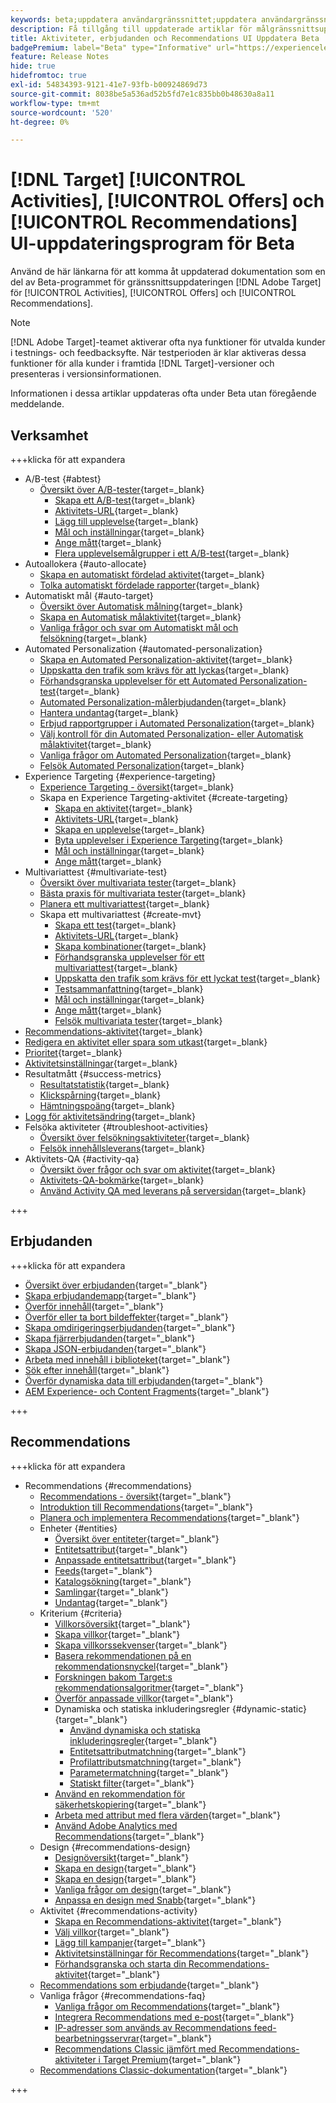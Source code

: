 ```yaml
---
keywords: beta;uppdatera användargränssnittet;uppdatera användargränssnittet;
description: Få tillgång till uppdaterade artiklar för målgränssnittsuppdateringen för aktiviteter, erbjudanden och Recommendations
title: Aktiviteter, erbjudanden och Recommendations UI Uppdatera Beta
badgePremium: label="Beta" type="Informative" url="https://experienceleague.adobe.com/docs/target/using/introduction/intro.html?lang=en#beta newtab=true" tooltip="Läs mer om programmet  [!DNL Target] Beta."
feature: Release Notes
hide: true
hidefromtoc: true
exl-id: 54834393-9121-41e7-93fb-b00924869d73
source-git-commit: 8038be5a536ad52b5fd7e1c835bb0b48630a8a11
workflow-type: tm+mt
source-wordcount: '520'
ht-degree: 0%

---
```


# [!DNL Target] [!UICONTROL Activities], [!UICONTROL Offers] och [!UICONTROL Recommendations] UI-uppdateringsprogram för Beta

Använd de här länkarna för att komma åt uppdaterad dokumentation som en del av Beta-programmet för gränssnittsuppdateringen [!DNL Adobe Target] för [!UICONTROL Activities], [!UICONTROL Offers] och [!UICONTROL Recommendations].

>[!NOTE]
>
>[!DNL Adobe Target]-teamet aktiverar ofta nya funktioner för utvalda kunder i testnings- och feedbacksyfte. När testperioden är klar aktiveras dessa funktioner för alla kunder i framtida [!DNL Target]-versioner och presenteras i versionsinformationen.
>
>Informationen i dessa artiklar uppdateras ofta under Beta utan föregående meddelande.

## Verksamhet

+++klicka för att expandera

* A/B-test {#abtest}
   * [Översikt över A/B-tester](c-activities/t-test-ab/test-ab-beta.md){target=_blank}
      * [Skapa ett A/B-test](c-activities/t-test-ab/t-test-create-ab/test-create-ab-beta.md){target=_blank}
      * [Aktivitets-URL](c-activities/t-test-ab/t-test-create-ab/ab-activity-url-beta.md){target=_blank}
      * [Lägg till upplevelse](c-activities/t-test-ab/t-test-create-ab/ab-add-experience-beta.md){target=_blank}
      * [Mål och inställningar](c-activities/t-test-ab/t-test-create-ab/ab-goals-and-settings-beta.md){target=_blank}
      * [Ange mått](c-activities/t-test-ab/t-test-create-ab/ab-set-metrics-beta.md){target=_blank}
      * [Flera upplevelsemålgrupper i ett A/B-test](c-activities/t-test-ab/t-test-create-ab/target-experience-to-multiple-audiences-beta.md){target=_blank}
* Autoallokera {#auto-allocate}
   * [Skapa en automatiskt fördelad aktivitet](/help/main/c-activities/automated-traffic-allocation/create-auto-allocate-activity-beta.md){target=_blank}
   * [Tolka automatiskt fördelade rapporter](c-activities/automated-traffic-allocation/determine-winner-beta.md){target=_blank}
* Automatiskt mål {#auto-target}
   * [Översikt över Automatisk målning](/help/main/c-activities/auto-target/auto-target-to-optimize-beta.md){target=_blank}
   * [Skapa en Automatisk målaktivitet](/help/main/c-activities/auto-target/create-auto-target-beta.md){target=_blank}
   * [Vanliga frågor och svar om Automatiskt mål och felsökning](/help/main/c-activities/auto-target/auto-target-troubleshooting-faqs.md){target=_blank}
* Automated Personalization {#automated-personalization}
   * [Skapa en Automated Personalization-aktivitet](c-activities/t-automated-personalization/create-ap-activity-beta.md){target=_blank}
   * [Uppskatta den trafik som krävs för att lyckas](c-activities/t-automated-personalization/ap-traffic-estimator-beta.md){target=_blank}
   * [Förhandsgranska upplevelser för ett Automated Personalization-test](c-activities/t-automated-personalization/ap-preview-experiences-beta.md){target=_blank}
   * [Automated Personalization-målerbjudanden](c-activities/t-automated-personalization/ap-target-offers.md){target=_blank}
   * [Hantera undantag](c-activities/t-automated-personalization/managing-exclusions-beta.md){target=_blank}
   * [Erbjud rapportgrupper i Automated Personalization](/help/main/c-activities/t-automated-personalization/offer-reporting-groups-in-automated-personalization.md){target=_blank}
   * [Välj kontroll för din Automated Personalization- eller Automatisk målaktivitet](c-activities/t-automated-personalization/experience-as-control.md){target=_blank}
   * [Vanliga frågor om Automated Personalization](c-activities/t-automated-personalization/automated-personalization-faq.md){target=_blank}
   * [Felsök Automated Personalization](c-activities/t-automated-personalization/ap-trouble.md){target=_blank}
* Experience Targeting {#experience-targeting}
   * [Experience Targeting - översikt](c-activities/t-experience-target/experience-target.md){target=_blank}
   * Skapa en Experience Targeting-aktivitet {#create-targeting}
      * [Skapa en aktivitet](c-activities/t-experience-target/t-xt-create/xt-create.md){target=_blank}
      * [Aktivitets-URL](c-activities/t-experience-target/t-xt-create/xt-activity-url.md){target=_blank}
      * [Skapa en upplevelse](c-activities/t-experience-target/t-xt-create/xt-add-experience.md){target=_blank}
      * [Byta upplevelser i Experience Targeting](c-activities/t-experience-target/t-xt-create/xt-switching-experiences.md){target=_blank}
      * [Mål och inställningar](c-activities/t-experience-target/t-xt-create/xt-goals-and-settings.md){target=_blank}
      * [Ange mått](c-activities/t-experience-target/t-xt-create/xt-set-metrics.md){target=_blank}
* Multivariattest {#multivariate-test}
   * [Översikt över multivariata tester](c-activities/c-multivariate-testing/multivariate-testing.md){target=_blank}
   * [Bästa praxis för multivariata tester](c-activities/c-multivariate-testing/best-practices.md){target=_blank}
   * [Planera ett multivariattest](c-activities/c-multivariate-testing/plan-mvt.md){target=_blank}
   * Skapa ett multivariattest {#create-mvt}
      * [Skapa ett test](c-activities/c-multivariate-testing/t-create-multivariate-test/create-multivariate-test.md){target=_blank}
      * [Aktivitets-URL](c-activities/c-multivariate-testing/t-create-multivariate-test/url.md){target=_blank}
      * [Skapa kombinationer](c-activities/c-multivariate-testing/t-create-multivariate-test/add-offers.md){target=_blank}
      * [Förhandsgranska upplevelser för ett multivariattest](c-activities/c-multivariate-testing/t-create-multivariate-test/preview-experiences.md){target=_blank}
      * [Uppskatta den trafik som krävs för ett lyckat test](c-activities/c-multivariate-testing/t-create-multivariate-test/traffic-estimator.md){target=_blank}
      * [Testsammanfattning](c-activities/c-multivariate-testing/t-create-multivariate-test/test-summary.md){target=_blank}
      * [Mål och inställningar](c-activities/c-multivariate-testing/t-create-multivariate-test/goals-and-settings.md){target=_blank}
      * [Ange mått](c-activities/c-multivariate-testing/t-create-multivariate-test/mvt-set-metrics.md){target=_blank}
      * [Felsök multivariata tester](c-activities/c-multivariate-testing/t-create-multivariate-test/troubleshooting.md){target=_blank}
* [Recommendations-aktivitet](c-activities/recommendations-activity.md){target=_blank}
* [Redigera en aktivitet eller spara som utkast](c-activities/edit-activity.md){target=_blank}
* [Prioritet](c-activities/priority.md){target=_blank}
* [Aktivitetsinställningar](c-activities/activity-settings.md){target=_blank}
* Resultatmått {#success-metrics}
   * [Resultatstatistik](c-activities/r-success-metrics/success-metrics.md){target=_blank}
   * [Klickspårning](c-activities/r-success-metrics/click-tracking.md){target=_blank}
   * [Hämtningspoäng](c-activities/r-success-metrics/capture-score.md){target=_blank}
* [Logg för aktivitetsändring](c-activities/change-log.md){target=_blank}
* Felsöka aktiviteter {#troubleshoot-activities}
   * [Översikt över felsökningsaktiviteter](c-activities/c-troubleshooting-activities/troubleshooting-activities.md){target=_blank}
   * [Felsök innehållsleverans](c-activities/c-troubleshooting-activities/content-trouble.md){target=_blank}
* Aktivitets-QA {#activity-qa}
   * [Översikt över frågor och svar om aktivitet](c-activities/c-activity-qa/activity-qa.md){target=_blank}
   * [Aktivitets-QA-bokmärke](c-activities/c-activity-qa/activity-qa-bookmark.md){target=_blank}
   * [Använd Activity QA med leverans på serversidan](c-activities/c-activity-qa/use-qa-mode-with-server-side-delivery.md){target=_blank}

+++

## Erbjudanden

+++klicka för att expandera

* [Översikt över erbjudanden](/help/main/c-experiences/c-manage-content/manage-content-beta.md){target="_blank"}
* [Skapa erbjudandemapp](/help/main/c-experiences/c-manage-content/create-content-folder-beta.md){target="_blank"}
* [Överför innehåll](/help/main/c-experiences/c-manage-content/assets-upload-beta.md){target="_blank"}
* [Överför eller ta bort bildeffekter](/help/main/c-experiences/c-manage-content/assets-upload-beta.md){target="_blank"}
* [Skapa omdirigeringserbjudanden](/help/main/c-experiences/c-manage-content/offer-redirect-beta.md){target="_blank"}
* [Skapa fjärrerbjudanden](/help/main/c-experiences/c-manage-content/about-remote-offers-beta.md){target="_blank"}
* [Skapa JSON-erbjudanden](/help/main/c-experiences/c-manage-content/create-json-offer-beta.md){target="_blank"}
* [Arbeta med innehåll i biblioteket](/help/main/c-experiences/c-manage-content/assets-working-beta.md){target="_blank"}
* [Sök efter innehåll](/help/main/c-experiences/c-manage-content/filter-and-search-content.md){target="_blank"}
* [Överför dynamiska data till erbjudanden](/help/main/c-experiences/c-manage-content/passing-profile-attributes-to-the-html-offer.md){target="_blank"}
* [AEM Experience- och Content Fragments](/help/main/c-experiences/c-manage-content/aem-experience-fragments.md){target="_blank"}

+++

## Recommendations

+++klicka för att expandera

* Recommendations {#recommendations}
   * [Recommendations - översikt](c-recommendations/recommendations.md){target="_blank"}
   * [Introduktion till Recommendations](c-recommendations/introduction-to-recommendations.md){target="_blank"}
   * [Planera och implementera Recommendations](c-recommendations/plan-implement.md){target="_blank"}
   * Enheter {#entities}
      * [Översikt över entiteter](c-recommendations/c-products/products.md){target="_blank"}
      * [Entitetsattribut](c-recommendations/c-products/entity-attributes.md){target="_blank"}
      * [Anpassade entitetsattribut](c-recommendations/c-products/custom-entity-attributes.md){target="_blank"}
      * [Feeds](/help/main/c-recommendations/c-products/feeds-beta.md){target="_blank"}
      * [Katalogsökning](/help/main/c-recommendations/c-products/catalog-search-beta.md){target="_blank"}
      * [Samlingar](/help/main/c-recommendations/c-products/collections-beta.md){target="_blank"}
      * [Undantag](/help/main/c-recommendations/c-products/exclusions-beta.md){target="_blank"}
   * Kriterium {#criteria}
      * [Villkorsöversikt](/help/main/c-recommendations/c-algorithms/algorithms-beta.md){target="_blank"}
      * [Skapa villkor](/help/main/c-recommendations/c-algorithms/create-new-algorithm-beta.md){target="_blank"}
      * [Skapa villkorssekvenser](/help/main/c-recommendations/c-algorithms/create-criteria-sequence-beta.md){target="_blank"}
      * [Basera rekommendationen på en rekommendationsnyckel](/help/main/c-recommendations/c-algorithms/base-the-recommendation-on-a-recommendation-key-beta.md){target="_blank"}
      * [Forskningen bakom Target:s rekommendationsalgoritmer](/help/main/c-recommendations/c-algorithms/recommendations-algorithms.md){target="_blank"}
      * [Överför anpassade villkor](/help/main/c-recommendations/c-algorithms/recommendations-csv-beta.md){target="_blank"}
      * Dynamiska och statiska inkluderingsregler {#dynamic-static}{target="_blank"}
         * [Använd dynamiska och statiska inkluderingsregler](/help/main/c-recommendations/c-algorithms/use-dynamic-and-static-inclusion-rules-beta.md){target="_blank"}
         * [Entitetsattributmatchning](/help/main/c-recommendations/c-algorithms/entity-attribute-matching-beta.md){target="_blank"}
         * [Profilattributsmatchning](/help/main/c-recommendations/c-algorithms/profile-attribute-matching-beta.md){target="_blank"}
         * [Parametermatchning](/help/main/c-recommendations/c-algorithms/parameter-matching-beta.md){target="_blank"}
         * [Statiskt filter](/help/main/c-recommendations/c-algorithms/static-value-beta.md){target="_blank"}
      * [Använd en rekommendation för säkerhetskopiering](/help/main/c-recommendations/c-algorithms/backup-recs-beta.md){target="_blank"}
      * [Arbeta med attribut med flera värden](/help/main/c-recommendations/c-algorithms/work-with-multi-value-attributes-beta.md){target="_blank"}
      * [Använd Adobe Analytics med Recommendations](/help/main/c-recommendations/c-algorithms/use-adobe-analytics-with-recommendations-beta.md){target="_blank"}
   * Design {#recommendations-design}
      * [Designöversikt](c-recommendations/c-design-overview/design-overview.md){target="_blank"}
      * [Skapa en design](c-recommendations/c-design-overview/create-design.md){target="_blank"}
      * [Skapa en design](/help/main/c-recommendations/c-design-overview/create-design-beta.md){target="_blank"}
      * [Vanliga frågor om design](c-recommendations/c-design-overview/template-faq.md){target="_blank"}
      * [Anpassa en design med Snabb](c-recommendations/c-design-overview/customizing-a-template.md){target="_blank"}
   * Aktivitet {#recommendations-activity}
      * [Skapa en Recommendations-aktivitet](c-recommendations/t-create-recs-activity/create-recs-activity.md){target="_blank"}
      * [Välj villkor](c-recommendations/t-create-recs-activity/algo-select-recs.md){target="_blank"}
      * [Lägg till kampanjer](c-recommendations/t-create-recs-activity/adding-promotions.md){target="_blank"}
      * [Aktivitetsinställningar för Recommendations](c-recommendations/t-create-recs-activity/recs-activity-settings.md){target="_blank"}
      * [Förhandsgranska och starta din Recommendations-aktivitet](/help/main/c-recommendations/t-create-recs-activity/previewing-and-launching-your-recommendations-activity.md){target="_blank"}
   * [Recommendations som erbjudande](c-recommendations/recommendations-as-an-offer.md){target="_blank"}
   * Vanliga frågor {#recommendations-faq}
      * [Vanliga frågor om Recommendations](c-recommendations/c-recommendations-faq/recommendations-faq.md){target="_blank"}
      * [Integrera Recommendations med e-post](c-recommendations/c-recommendations-faq/integrating-recs-email.md){target="_blank"}
      * [IP-adresser som används av Recommendations feed-bearbetningsservrar](c-recommendations/c-recommendations-faq/ip-addresses-marketing-cloud.md){target="_blank"}
      * [Recommendations Classic jämfört med Recommendations-aktiviteter i Target Premium](c-recommendations/c-recommendations-faq/recommendations-classic-versus-recommendations-activities-target-premium.md){target="_blank"}
   * [Recommendations Classic-dokumentation](/help/main/c-recommendations/recommendations-classic-documentaton.md){target="_blank"}

+++
